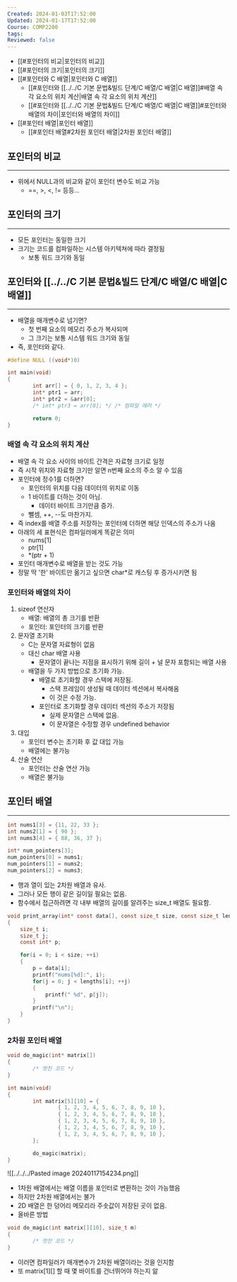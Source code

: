 ```yaml
---
Created: 2024-01-03T17:52:00
Updated: 2024-01-17T17:52:00
Course: COMP2200
tags: 
Reviewed: false
---
```

- [[#포인터의 비교|포인터의 비교]]
- [[#포인터의 크기|포인터의 크기]]
- [[#포인터와 C 배열|포인터와 C 배열]]
	- [[#포인터와 [[../../C 기본 문법&빌드 단계/C 배열/C 배열|C 배열]]#배열 속 각 요소의 위치 계산|배열 속 각 요소의 위치 계산]]
	- [[#포인터와 [[../../C 기본 문법&빌드 단계/C 배열/C 배열|C 배열]]#포인터와 배열의 차이|포인터와 배열의 차이]]
- [[#포인터 배열|포인터 배열]]
	- [[#포인터 배열#2차원 포인터 배열|2차원 포인터 배열]]




## 포인터의 비교
---
- 위에서 NULL과의 비교와 같이 포인터 변수도 비교 가능
	- \==, >, <, != 등등...

## 포인터의 크기
---
- 모든 포인터는 동일한 크기
- 크기는 코드를 컴파일하는 시스템 아키텍쳐에 따라 결정됨
	- 보통 워드 크기와 동일

## 포인터와 [[../../C 기본 문법&빌드 단계/C 배열/C 배열|C 배열]]
---
- 배열을 매개변수로 넘기면?
	- 첫 번째 요소의 메모리 주소가 복사되며
	- 그 크기는 보통 시스템 워드 크기와 동일
- 즉, 포인터와 같다.
```c
#define NULL ((void*)0)

int main(void)
{
        int arr[] = { 0, 1, 2, 3, 4 };
        int* ptr1 = arr;
        int* ptr2 = &arr[0];
        /* int* ptr3 = arr[0]; */ /* 컴파일 에러 */

        return 0;
}
```

### 배열 속 각 요소의 위치 계산
- 배열 속 각 요소 사이의 바이트 간격은 자료형 크기로 일정
- 즉 시작 위치와 자료형 크기만 알면 n번째 요소의 주소 알 수 있음
- 포인터에 정수1를 더하면?
	- 포인터의 위치를 다음 데이터의 위치로 이동
	- 1 바이트를 더하는 것이 아님.
		- 데이터 바이트 크기만큼 증가.
	- 뺄셈, ++, --도 마찬가지.
- 즉 index를 배열 주소를 저장하는 포인터에 더하면 해당 인덱스의 주소가 나옴
- 아래의 세 표현식은 컴파일러에게 똑같은 의미
	- nums\[1]
	- ptr\[1]
	- \*(ptr + 1)
- 포인터 매개변수로 배열을 받는 것도 가능
- 정말 딱 '한' 바이트만 옮기고 싶으면 char\*로 캐스팅 후 증가시키면 됨

### 포인터와 배열의 차이
1. sizeof 연산자
	- 배열: 배열의 총 크기를 반환
	- 포인터: 포인터의 크기를 반환
1. 문자열 초기화
	-  C는 문자열 자료형이 없음
	- 대신 char 배열 사용
		- 문자열이 끝나는 지점을 표시하기 위해 길이 + 널 문자 포함되는 배열 사용
	- 배열을 두 가지 방법으로 초기화 가능.
		- 배열로 초기화할 경우 스택에 저장됨.
			- 스택 프레임이 생성될 때 데이터 섹션에서 복사해옴
			- 이 것은 수정 가능.
		- 포인터로 초기화할 경우 데이터 섹션의 주소가 저장됨
			- 실제 문자열은 스택에 없음.
			- 이 문자열은 수정할 경우 undefined behavior	
1. 대입
	- 포인터 변수는 초기화 후 값 대입 가능
	- 배열에는 불가능
1. 산술 연산
	- 포인터는 산술 연산 가능
	- 배열은 불가능

## 포인터 배열
---
```C
int nums1[3] = {11, 22, 33 };
int nums2[1] = { 90 };
int nums3[4] = { 88, 36, 37 };

int* num_pointers[3];
num_pointers[0] = nums1;
num_pointers[1] = nums2;
num_pointers[2] = nums3;
```
- 행과 열이 있는 2차원 배열과 유사.
- 그러나 모든 행이 같은 길이일 필요는 없음.
- 함수에서 접근하려면 각 내부 배열의 길이를 알려주는 size_t 배열도 필요함.
```C
void print_array(int* const data[], const size_t size, const size_t lengths[])
{
	size_t i;
	size_t j;
	const int* p;

	for(i = 0; i < size; ++i)
	{
		p = data[i];
		printf("nums[%d]:", i);
		for(j = 0; j < lengths[i]; ++j)
		{
			printf(" %d", p[j]);
		}
		printf("\n");
	}
}
```

### 2차원 포인터 배열
```c
void do_magic(int* matrix[])
{
        /* 멋진 코드 */
}

int main(void)
{
        int matrix[5][10] = {
                { 1, 2, 3, 4, 5, 6, 7, 8, 9, 10 },
                { 1, 2, 3, 4, 5, 6, 7, 8, 9, 10 },
                { 1, 2, 3, 4, 5, 6, 7, 8, 9, 10 },
                { 1, 2, 3, 4, 5, 6, 7, 8, 9, 10 },
                { 1, 2, 3, 4, 5, 6, 7, 8, 9, 10 },
        };

        do_magic(matrix);
}
```
![[../../../Pasted image 20240117154234.png]]
- 1차원 배열에서는 배열 이름을 포인터로 변환하는 것이 가능했음
- 하지만 2차원 배열에서는 불가
- 2D 배열은 한 덩어리 메모리라 주솟값이 저장된 곳이 없음.
- 올바른 방법
```C
void do_magic(int matrix[][10], size_t m)
{
        /* 멋진 코드 */
}
```
- 이러면 컴파일러가 매개변수가 2차원 배열이라는 것을 인지함
- 또 matrix\[1]\[] 할 때 몇 바이트를 건너뛰어야 하는지 앎